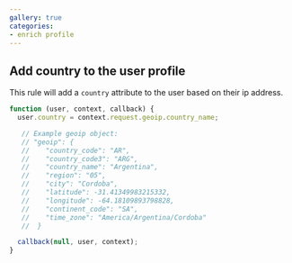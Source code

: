 ```yaml
---
gallery: true
categories:
- enrich profile
---
```

## Add country to the user profile

This rule will add a `country` attribute to the user based on their ip address.

```js
function (user, context, callback) {
  user.country = context.request.geoip.country_name;

   // Example geoip object:
   // "geoip": {
   //    "country_code": "AR",
   //    "country_code3": "ARG",
   //    "country_name": "Argentina",
   //    "region": "05",
   //    "city": "Cordoba",
   //    "latitude": -31.41349983215332,
   //    "longitude": -64.18109893798828,
   //    "continent_code": "SA",
   //    "time_zone": "America/Argentina/Cordoba"
   //  }

  callback(null, user, context);
}
```
